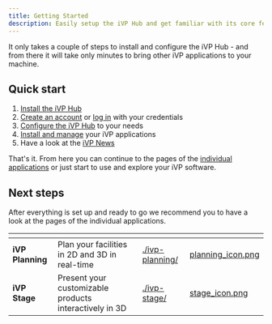 ```yaml
---
title: Getting Started
description: Easily setup the iVP Hub and get familiar with its core features.
---
```


It only takes a couple of steps to install and configure the iVP Hub - and from there it will take only minutes to bring other iVP applications to your machine.

## Quick start

1. [Install the iVP Hub](./hub-installation.md)
2. [Create an account](./account-management/account-creation.md) or [log in](./account-management/login.md) with your credentials
3. [Configure the iVP Hub](./settings/) to your needs
4. [Install and manage](./application-management/) your iVP applications
5. Have a look at the [iVP News](./ivp-news.md)

That's it. From here you can continue to the pages of the [individual applications](getting-started.md#next-steps) or just start to use and explore your iVP software.

## Next steps

After everything is set up and ready to go we recommend you to have a look at the pages of the individual applications.

<table data-view="cards">
    <thead>
        <tr>
            <th></th>
            <th></th>
            <th data-hidden data-card-target data-type="content-ref"></th>
            <th data-hidden data-card-cover data-type="files"></th>
        </tr>
    </thead>
    <tbody>
        <tr>
            <td>
                <strong>iVP Planning</strong>
            </td>
            <td>
                Plan your facilities in 2D and 3D in real-time
            </td>
            <td>
                <a href="ivp-planning/">./ivp-planning/</a>
            </td>
            <td>
                <a href="../.gitbook/assets/planning_icon.png">planning_icon.png</a>
            </td>
        </tr>
        <tr>
            <td>
                <strong>iVP Stage</strong>
            </td>
            <td>
                Present your customizable products interactively in 3D
            </td>
            <td>
                <a href="ivp-stage/">./ivp-stage/</a>
            </td>
            <td>
                <a href="../.gitbook/assets/stage_icon.png">stage_icon.png</a>
            </td>
        </tr>
    </tbody>
</table>